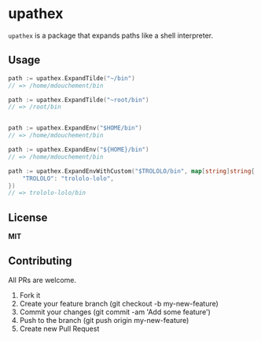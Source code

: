 # upathex

`upathex` is a package that expands paths like a shell interpreter.

## Usage

```go
path := upathex.ExpandTilde("~/bin")
// => /home/mdouchement/bin

path := upathex.ExpandTilde("~root/bin")
// => /root/bin


path := upathex.ExpandEnv("$HOME/bin")
// => /home/mdouchement/bin

path := upathex.ExpandEnv("${HOME}/bin")
// => /home/mdouchement/bin

path := upathex.ExpandEnvWithCustom("$TROLOLO/bin", map[string]string{
    "TROLOLO": "trololo-lolo",
})
// => trololo-lolo/bin
```

## License

**MIT**


## Contributing

All PRs are welcome.

1. Fork it
2. Create your feature branch (git checkout -b my-new-feature)
3. Commit your changes (git commit -am 'Add some feature')
5. Push to the branch (git push origin my-new-feature)
6. Create new Pull Request